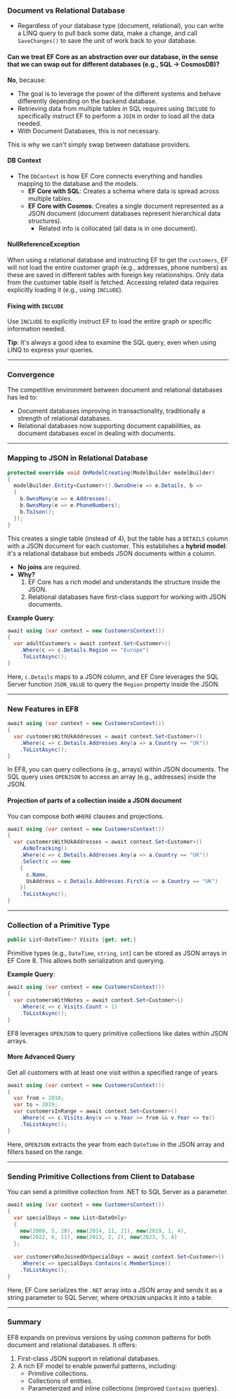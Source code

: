 
### Document vs Relational Database

- Regardless of your database type (document, relational), you can write a LINQ query to pull back some data, make a change, and call `SaveChanges()` to save the unit of work back to your database.

#### Can we treat EF Core as an abstraction over our database, in the sense that we can swap out for different databases (e.g., SQL -> CosmosDB)?

**No**, because:
- The goal is to leverage the power of the different systems and behave differently depending on the backend database.
- Retrieving data from multiple tables in SQL requires using `INCLUDE` to specifically instruct EF to perform a `JOIN` in order to load all the data needed. 
- With Document Databases, this is not necessary.

This is why we can't simply swap between database providers.

#### DB Context
- The `DbContext` is how EF Core connects everything and handles mapping to the database and the models.
  - **EF Core with SQL**: Creates a schema where data is spread across multiple tables.
  - **EF Core with Cosmos**: Creates a single document represented as a JSON document (document databases represent hierarchical data structures).
    - Related info is collocated (all data is in one document).

#### NullReferenceException
When using a relational database and instructing EF to get the `customers`, EF will not load the entire customer graph (e.g., addresses, phone numbers) as these are saved in different tables with foreign key relationships. Only data from the customer table itself is fetched. Accessing related data requires explicitly loading it (e.g., using `INCLUDE`).

#### Fixing with `INCLUDE`
Use `INCLUDE` to explicitly instruct EF to load the entire graph or specific information needed.

**Tip**: It's always a good idea to examine the SQL query, even when using LINQ to express your queries.

---

### Convergence

The competitive environment between document and relational databases has led to:
- Document databases improving in transactionality, traditionally a strength of relational databases.
- Relational databases now supporting document capabilities, as document databases excel in dealing with documents.

---

### Mapping to JSON in Relational Database

```csharp
protected override void OnModelCreating(ModelBuilder modelBuilder)
{
  modelBuilder.Entity<Customer>().OwnsOne(e => e.Details, b => 
  {
    b.OwnsMany(e => e.Addresses);
    b.OwnsMany(e => e.PhoneNumbers);
    b.ToJson();
  });
}
```

This creates a single table (instead of 4), but the table has a `DETAILS` column with a JSON document for each customer. This establishes a **hybrid model**: it's a relational database but embeds JSON documents within a column.

- **No joins** are required.
- **Why?** 
  1. EF Core has a rich model and understands the structure inside the JSON.
  2. Relational databases have first-class support for working with JSON documents.

**Example Query**:
```csharp
await using (var context = new CustomersContext())
{
  var adultCustomers = await context.Set<Customer>()
    .Where(c => c.Details.Region == "Europe")
    .ToListAsync();
}
```

Here, `c.Details` maps to a JSON column, and EF Core leverages the SQL Server function `JSON_VALUE` to query the `Region` property inside the JSON.

---

### New Features in EF8

```csharp
await using (var context = new CustomersContext())
{
  var customersWithUkAddresses = await context.Set<Customer>()
    .Where(c => c.Details.Addresses.Any(a => a.Country == "UK"))
    .ToListAsync();
}
```

In EF8, you can query collections (e.g., arrays) within JSON documents. The SQL query uses `OPENJSON` to access an array (e.g., addresses) inside the JSON.

#### Projection of parts of a collection inside a JSON document
You can compose both `WHERE` clauses and projections.

```csharp
await using (var context = new CustomersContext())
{
  var customersWithUkAddresses = await context.Set<Customer>()
    .AsNoTracking()
    .Where(c => c.Details.Addresses.Any(a => a.Country == "UK"))
    .Select(c => new
    {
      c.Name,
      UsAddress = c.Details.Addresses.First(a => a.Country == "UK")
    })
    .ToListAsync();
}
```

---

### Collection of a Primitive Type

```csharp
public List<DateTime>? Visits {get; set;}
```

Primitive types (e.g., `DateTime`, `string`, `int`) can be stored as JSON arrays in EF Core 8. This allows both serialization and querying.

**Example Query**:

```csharp
await using (var context = new CustomersContext())
{
  var customersWithNotes = await context.Set<Customer>()
    .Where(c => c.Visits.Count > 1)
    .ToListAsync();
}
```

EF8 leverages `OPENJSON` to query primitive collections like dates within JSON arrays.

#### More Advanced Query

Get all customers with at least one visit within a specified range of years.

```csharp
await using (var context = new CustomersContext())
{
  var from = 2010;
  var to = 2019;
  var customersInRange = await context.Set<Customer>()
    .Where(c => c.Visits.Any(v => v.Year >= from && v.Year <= to))
    .ToListAsync();
}
```

Here, `OPENJSON` extracts the year from each `DateTime` in the JSON array and filters based on the range.

---

### Sending Primitive Collections from Client to Database

You can send a primitive collection from .NET to SQL Server as a parameter.

```csharp
await using (var context = new CustomersContext())
{
  var specialDays = new List<DateOnly>
  {
    new(2008, 5, 20), new(2014, 11, 21), new(2019, 1, 4),
    new(2022, 6, 11), new(2013, 2, 2), new(2023, 5, 4)
  };
  
  var customersWhoJoinedOnSpecialDays = await context.Set<Customer>()
    .Where(c => specialDays.Contains(c.MemberSince))
    .ToListAsync();
}
```

Here, EF Core serializes the `.NET` array into a JSON array and sends it as a string parameter to SQL Server, where `OPENJSON` unpacks it into a table.

---

### Summary

EF8 expands on previous versions by using common patterns for both document and relational databases. It offers:
1. First-class JSON support in relational databases.
2. A rich EF model to enable powerful patterns, including:
   - Primitive collections.
   - Collections of entities.
   - Parameterized and inline collections (improved `Contains` queries).

